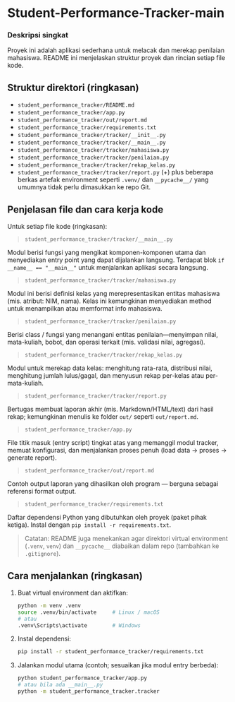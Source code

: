 # Student-Performance-Tracker-main
### Deskripsi singkat

Proyek ini adalah aplikasi sederhana untuk melacak dan merekap penilaian mahasiswa. README ini menjelaskan struktur proyek dan rincian setiap file kode.

## Struktur direktori (ringkasan)
 - `student_performance_tracker/README.md`
 - `student_performance_tracker/app.py`
 - `student_performance_tracker/out/report.md`
 - `student_performance_tracker/requirements.txt`
 - `student_performance_tracker/tracker/__init__.py`
 - `student_performance_tracker/tracker/__main__.py`
 - `student_performance_tracker/tracker/mahasiswa.py`
 - `student_performance_tracker/tracker/penilaian.py`
 - `student_performance_tracker/tracker/rekap_kelas.py`
 - `student_performance_tracker/tracker/report.py`
(+) plus beberapa berkas artefak environment seperti `.venv/` dan `__pycache__/` yang umumnya tidak perlu dimasukkan ke repo Git.

## Penjelasan file dan cara kerja kode
Untuk setiap file kode (ringkasan):

 > `student_performance_tracker/tracker/__main__.py`

Modul berisi fungsi yang mengikat komponen-komponen utama dan menyediakan entry point yang dapat dijalankan langsung. Terdapat blok `if __name__ == "__main__"` untuk menjalankan aplikasi secara langsung.

 > `student_performance_tracker/tracker/mahasiswa.py`

Modul ini berisi definisi kelas yang merepresentasikan entitas mahasiswa (mis. atribut: NIM, nama). Kelas ini kemungkinan menyediakan method untuk menampilkan atau memformat info mahasiswa.

 > `student_performance_tracker/tracker/penilaian.py`

Berisi class / fungsi yang menangani entitas penilaian—menyimpan nilai, mata-kuliah, bobot, dan operasi terkait (mis. validasi nilai, agregasi).

 > `student_performance_tracker/tracker/rekap_kelas.py`

Modul untuk merekap data kelas: menghitung rata-rata, distribusi nilai, menghitung jumlah lulus/gagal, dan menyusun rekap per-kelas atau per-mata-kuliah.

 > `student_performance_tracker/tracker/report.py`

Bertugas membuat laporan akhir (mis. Markdown/HTML/text) dari hasil rekap; kemungkinan menulis ke folder `out/` seperti `out/report.md`.

 > `student_performance_tracker/app.py`

File titik masuk (entry script) tingkat atas yang memanggil modul tracker, memuat konfigurasi, dan menjalankan proses penuh (load data → proses → generate report).

 > `student_performance_tracker/out/report.md`

Contoh output laporan yang dihasilkan oleh program — berguna sebagai referensi format output.

 > `student_performance_tracker/requirements.txt`

Daftar dependensi Python yang dibutuhkan oleh proyek (paket pihak ketiga). Instal dengan `pip install -r requirements.txt`.

  > Catatan: README juga menekankan agar direktori virtual environment (`.venv`, 
  > `venv`) dan `__pycache__` diabaikan dalam repo (tambahkan ke `.gitignore`).

## Cara menjalankan (ringkasan)

1. Buat virtual environment dan aktifkan:
   ```bash
   python -m venv .venv
   source .venv/bin/activate     # Linux / macOS
   # atau
   .venv\Scripts\activate        # Windows
   ```
2. Instal dependensi:
   ```bash
   pip install -r student_performance_tracker/requirements.txt
   ```
3. Jalankan modul utama (contoh; sesuaikan jika modul entry berbeda):
   ```bash
   python student_performance_tracker/app.py
   # atau bila ada __main__.py
   python -m student_performance_tracker.tracker
   ```
